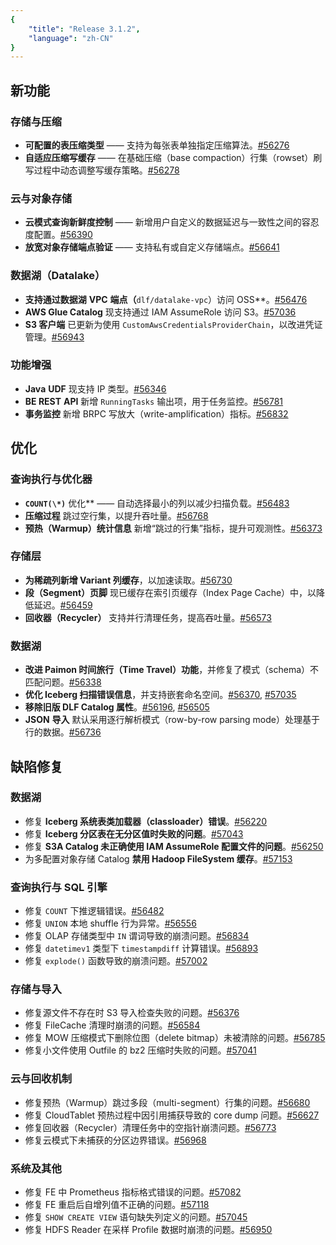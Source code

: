 ```yaml
---
{
    "title": "Release 3.1.2",
    "language": "zh-CN"
}
---
```



## 新功能

  ### 存储与压缩

  - **可配置的表压缩类型** —— 支持为每张表单独指定压缩算法。[#56276](https://github.com/apache/doris/pull/56276)
  - **自适应压缩写缓存** —— 在基础压缩（base compaction）行集（rowset）刷写过程中动态调整写缓存策略。[#56278](https://github.com/apache/doris/pull/56278)

  ### 云与对象存储

  - **云模式查询新鲜度控制** —— 新增用户自定义的数据延迟与一致性之间的容忍度配置。[#56390](https://github.com/apache/doris/pull/56390)
  - **放宽对象存储端点验证** —— 支持私有或自定义存储端点。[#56641](https://github.com/apache/doris/pull/56641)

  ### 数据湖（Datalake）

  - **支持通过数据湖** **VPC** **端点（**`dlf/datalake-vpc`）访问 OSS**。[#56476](https://github.com/apache/doris/pull/56476)
  - **AWS Glue Catalog** 现支持通过 IAM AssumeRole 访问 S3。[#57036](https://github.com/apache/doris/pull/57036)
  - **S3 客户端** 已更新为使用 `CustomAwsCredentialsProviderChain`，以改进凭证管理。[#56943](https://github.com/apache/doris/pull/56943)

  ### 功能增强

  - **Java** **UDF** 现支持 IP 类型。[#56346](https://github.com/apache/doris/pull/56346)
  - **BE REST** **API** 新增 `RunningTasks` 输出项，用于任务监控。[#56781](https://github.com/apache/doris/pull/56781)
  - **事务监控** 新增 BRPC 写放大（write-amplification）指标。[#56832](https://github.com/apache/doris/pull/56832)

  ## 优化

  ### 查询执行与优化器

  - **`COUNT(\*)`** 优化** —— 自动选择最小的列以减少扫描负载。[#56483](https://github.com/apache/doris/pull/56483)
  - **压缩过程** 跳过空行集，以提升吞吐量。[#56768](https://github.com/apache/doris/pull/56768)
  - **预热（Warmup）统计信息** 新增“跳过的行集”指标，提升可观测性。[#56373](https://github.com/apache/doris/pull/56373)

  ### 存储层

  - **为稀疏列新增 Variant 列缓存**，以加速读取。[#56730](https://github.com/apache/doris/pull/56730)
  - **段（Segment）页脚** 现已缓存在索引页缓存（Index Page Cache）中，以降低延迟。[#56459](https://github.com/apache/doris/pull/56459)
  - **回收器（Recycler）** 支持并行清理任务，提高吞吐量。[#56573](https://github.com/apache/doris/pull/56573)

  ### 数据湖

  - **改进 Paimon 时间旅行（Time Travel）功能**，并修复了模式（schema）不匹配问题。[#56338](https://github.com/apache/doris/pull/56338)
  - **优化 Iceberg 扫描错误信息**，并支持嵌套命名空间。[#56370](https://github.com/apache/doris/pull/56370), [#57035](https://github.com/apache/doris/pull/57035)
  - **移除旧版 DLF Catalog 属性**。[#56196](https://github.com/apache/doris/pull/56196), [#56505](https://github.com/apache/doris/pull/56505)
  - **JSON** **导入** 默认采用逐行解析模式（row-by-row parsing mode）处理基于行的数据。[#56736](https://github.com/apache/doris/pull/56736)

  ## 缺陷修复

  ### 数据湖

  - 修复 **Iceberg 系统表类加载器（classloader）错误**。[#56220](https://github.com/apache/doris/pull/56220)
  - 修复 **Iceberg 分区表在无分区值时失败的问题**。[#57043](https://github.com/apache/doris/pull/57043)
  - 修复 **S3A Catalog 未正确使用 IAM AssumeRole 配置文件的问题**。[#56250](https://github.com/apache/doris/pull/56250)
  - 为多配置对象存储 Catalog **禁用 Hadoop FileSystem 缓存**。[#57153](https://github.com/apache/doris/pull/57153)

  ### 查询执行与 SQL 引擎

  - 修复 `COUNT` 下推逻辑错误。[#56482](https://github.com/apache/doris/pull/56482)
  - 修复 `UNION` 本地 shuffle 行为异常。[#56556](https://github.com/apache/doris/pull/56556)
  - 修复 OLAP 存储类型中 `IN` 谓词导致的崩溃问题。[#56834](https://github.com/apache/doris/pull/56834)
  - 修复 `datetimev1` 类型下 `timestampdiff` 计算错误。[#56893](https://github.com/apache/doris/pull/56893)
  - 修复 `explode()` 函数导致的崩溃问题。[#57002](https://github.com/apache/doris/pull/57002)

  ### 存储与导入

  - 修复源文件不存在时 S3 导入检查失败的问题。[#56376](https://github.com/apache/doris/pull/56376)
  - 修复 FileCache 清理时崩溃的问题。[#56584](https://github.com/apache/doris/pull/56584)
  - 修复 MOW 压缩模式下删除位图（delete bitmap）未被清除的问题。[#56785](https://github.com/apache/doris/pull/56785)
  - 修复小文件使用 Outfile 的 bz2 压缩时失败的问题。[#57041](https://github.com/apache/doris/pull/57041)

  ### 云与回收机制

  - 修复预热（Warmup）跳过多段（multi-segment）行集的问题。[#56680](https://github.com/apache/doris/pull/56680)
  - 修复 CloudTablet 预热过程中因引用捕获导致的 core dump 问题。[#56627](https://github.com/apache/doris/pull/56627)
  - 修复回收器（Recycler）清理任务中的空指针崩溃问题。[#56773](https://github.com/apache/doris/pull/56773)
  - 修复云模式下未捕获的分区边界错误。[#56968](https://github.com/apache/doris/pull/56968)

  ### 系统及其他

  - 修复 FE 中 Prometheus 指标格式错误的问题。[#57082](https://github.com/apache/doris/pull/57082)
  - 修复 FE 重启后自增列值不正确的问题。[#57118](https://github.com/apache/doris/pull/57118)
  - 修复 `SHOW CREATE VIEW` 语句缺失列定义的问题。[#57045](https://github.com/apache/doris/pull/57045)
  - 修复 HDFS Reader 在采样 Profile 数据时崩溃的问题。[#56950](https://github.com/apache/doris/pull/56950)